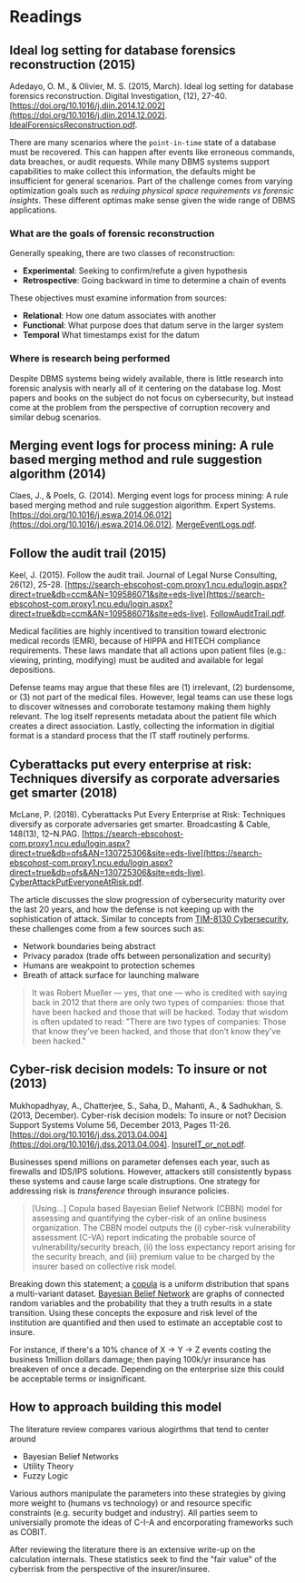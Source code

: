 # Readings

## Ideal log setting for database forensics reconstruction (2015)

Adedayo, O. M., & Olivier, M. S. (2015, March). Ideal log setting for database forensics reconstruction. Digital Investigation, (12), 27-40. [https://doi.org/10.1016/j.diin.2014.12.002](https://doi.org/10.1016/j.diin.2014.12.002). [IdealForensicsReconstruction.pdf](IdealForensicsReconstruction.pdf).

There are many scenarios where the `point-in-time` state of a database must be recovered.  This can happen after events like erroneous commands, data breaches, or audit requests.  While many DBMS systems support capabilities to make collect this information, the defaults might be insufficient for general scenarios.  Part of the challenge comes from varying optimization goals such as _reduing physical space requirements vs forensic insights_.  These different optimas make sense given the wide range of DBMS applications.

### What are the goals of forensic reconstruction

Generally speaking, there are two classes of reconstruction:

- __Experimental__: Seeking to confirm/refute a given hypothesis
- __Retrospective__: Going backward in time to determine a chain of events

These objectives must examine information from sources:

- __Relational__: How one datum associates with another
- __Functional__: What purpose does that datum serve in the larger system
- __Temporal__ What timestamps exist for the datum

### Where is research being performed

Despite DBMS systems being widely available, there is little research into forensic analysis with nearly all of it centering on the database log.  Most papers and books on the subject do not focus on cybersecurity, but instead come at the problem from the perspective of corruption recovery and similar debug scenarios.

## Merging event logs for process mining: A rule based merging method and rule suggestion algorithm (2014)

Claes, J., & Poels, G. (2014). Merging event logs for process mining: A rule based merging method and rule suggestion algorithm. Expert Systems. [https://doi.org/10.1016/j.eswa.2014.06.012](https://doi.org/10.1016/j.eswa.2014.06.012). [MergeEventLogs.pdf](MergeEventLogs.pdf).

## Follow the audit trail (2015)

Keel, J. (2015). Follow the audit trail. Journal of Legal Nurse Consulting, 26(12), 25-28. [https://search-ebscohost-com.proxy1.ncu.edu/login.aspx?direct=true&db=ccm&AN=109586071&site=eds-live](https://search-ebscohost-com.proxy1.ncu.edu/login.aspx?direct=true&db=ccm&AN=109586071&site=eds-live). [FollowAuditTrail.pdf](FollowAuditTrail.pdf).

Medical facilities are highly incentived to transition toward electronic medical records (EMR), because of HIPPA and HITECH compliance requirements.  These laws mandate that all actions upon patient files (e.g.: viewing, printing, modifying) must be audited and available for legal depositions.

Defense teams may argue that these files are (1) irrelevant, (2) burdensome, or (3) not part of the medical files. However, legal teams can use these logs to discover witnesses and corroborate testamony making them highly relevant.  The log itself represents metadata about the patient file which creates a direct association.  Lastly, collecting the information in digitial format is a standard process that the IT staff routinely performs.  

## Cyberattacks put every enterprise at risk: Techniques diversify as corporate adversaries get smarter (2018)

McLane, P. (2018). Cyberattacks Put Every Enterprise at Risk: Techniques diversify as corporate adversaries get smarter. Broadcasting & Cable, 148(13), 12–N.PAG. [https://search-ebscohost-com.proxy1.ncu.edu/login.aspx?direct=true&db=ofs&AN=130725306&site=eds-live](https://search-ebscohost-com.proxy1.ncu.edu/login.aspx?direct=true&db=ofs&AN=130725306&site=eds-live). [CyberAttackPutEveryoneAtRisk.pdf](CyberAttackPutEveryoneAtRisk.pdf).

The article discusses the slow progression of cybersecurity maturity over the last 20 years, and how the defense is not keeping up with the sophistication of attack.  Similar to concepts from [TIM-8130 Cybersecurity](https://github.com/dr-natetorious/TIM-8301-Principals_of_CyberSecurity), these challenges come from a few sources such as:

- Network boundaries being abstract
- Privacy paradox (trade offs between personalization and security)
- Humans are weakpoint to protection schemes
- Breath of attack surface for launching malware

> It was Robert Mueller — yes, that one — who is credited with saying back in 2012 that there are only two types of companies: those that have been hacked and those that will be hacked. Today that wisdom is often updated to read: "There are two types of companies: Those that know they’ve been hacked, and those that don’t know they’ve been hacked."

## Cyber-risk decision models: To insure or not (2013)

Mukhopadhyay, A., Chatterjee, S., Saha, D., Mahanti, A., & Sadhukhan, S. (2013, December). Cyber-risk decision models: To insure or not? Decision Support Systems Volume 56, December 2013, Pages 11-26. [https://doi.org/10.1016/j.dss.2013.04.004](https://doi.org/10.1016/j.dss.2013.04.004). [InsureIT_or_not.pdf](InsureIT_or_not.pdf).

Businesses spend millions on parameter defenses each year, such as firewalls and IDS/IPS solutions.  However, attackers still consistently bypass these systems and cause large scale distruptions.  One strategy for addressing risk is _transference_ through insurance policies.

> [Using...] Copula based Bayesian Belief Network (CBBN) model for assessing and quantifying the cyber-risk of an online business organization. The CBBN model outputs the (i) cyber-risk vulnerability assessment
(C-VA) report indicating the probable source of vulnerability/security breach, (ii) the loss expectancy report arising for the security breach, and (iii) premium value to be charged by the insurer based on collective risk model.

Breaking down this statement; a [copula](https://www.investopedia.com/terms/c/copula.asp) is a uniform distribution that spans a multi-variant dataset.  [Bayesian Belief Network](https://towardsdatascience.com/introduction-to-bayesian-belief-networks-c012e3f59f1b) are graphs of connected random variables and the probability that they a truth results in a state transition.  Using these concepts the exposure and risk level of the institution are quantified and then used to estimate an acceptable cost to insure.

For instance, if there's a 10% chance of X -> Y -> Z events costing the business 1million dollars damage; then paying 100k/yr insurance has breakeven of once a decade.  Depending on the enterprise size this could be acceptable terms or insignificant.

## How to approach building this model

The literature review compares various alogirthms that tend to center around

- Bayesian Belief Networks
- Utility Theory
- Fuzzy Logic

Various authors manipulate the parameters into these strategies by giving more weight to (humans vs technology) or and resource specific constraints (e.g. security budget and industry).  All parties seem to universially promote the ideas of C-I-A and encorporating frameworks such as COBIT.

After reviewing the literature there is an extensive write-up on the calculation internals.  These statistics seek to find the "fair value" of the cyberrisk from the perspective of the insurer/insuree.

